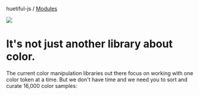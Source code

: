 huetiful-js / [Modules](modules.md)

![](assets/images/logo.png)

<h1 class="font-extralight ">It's not just <span class="text-pink-600">another library</span>  about <span class="text-sky-600">color.</span></h1>

The current color manipulation libraries out there focus on working with one color token at a time. But we don't have time and we need you to sort and curate 16,000 color samples:

<!--

